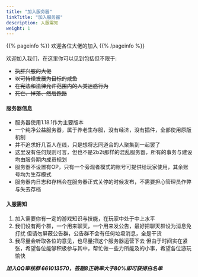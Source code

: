 ```yaml
---
title: "加入服务器"
linkTitle: "加入服务器"
description: 入服需知
weight: 1
---
```


{{% pageinfo %}}
欢迎各位大佬的加入
{{% /pageinfo %}}

欢迎加入我们，在这里你可以见到包括但不限于:
- ~~执肝兴服的大佬~~
- ~~以可持续发展为目标的咸鱼~~
- ~~在宪法和法律允许范围内的人类迷惑行为~~
- ~~死亡、掉落、然后跑路~~

#### 服务器信息

- 服务器使用1.18.1作为主要版本
- 一个纯净公益服务器，属于养老生存服，没有经济，没有插件，全部使用原版机制
- 并不追求好几百人在线，只是想将志同道合的人聚集到一起罢了
- 这里没有任何规则可言，但也不是2b2t那样的混乱服务器，所有的事务与建设均由服务期内成员规划
- 服务器不设置有OP，只有一个旁观者模式的账号可提供给玩家使用，其余账号均为生存模式
- 服务器内日志和存档会在服务器正式关停的时候发布，不需要担心管理员作弊与失去存档

#### 入服需知

1. 加入需要你有一定的游戏知识与技能，在玩家中处于中上水平
2. 我们设有两个群，一个用来聊天，一个用来发公告，最好把聊天群设为消息免打扰
   但请勿屏蔽公告群，公告群不会有任何垃圾消息，全是干货
3. 我尽量会听取各位的意见，也尽量把这个服务器运营下去
   但由于时间实在紧张，希望各位能够积极参与其中，帮忙做一些力所能及的小事，希望各位游玩愉快

***加入QQ审核群 661013570，答题8正确率大于80%即可获得白名单***

